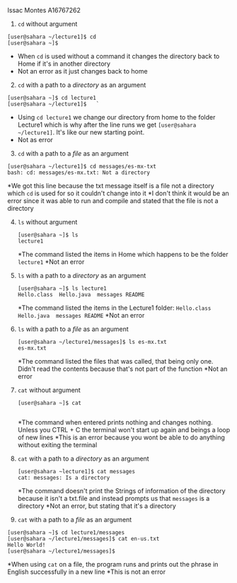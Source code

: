 Issac Montes
A16767262


1. `cd` without argument
```
[user@sahara ~/lecture1]$ cd
[user@sahara ~]$
```   
* When `cd` is used without a command it changes the directory back to Home if it's in another directory
* Not an error as it just changes back to home

2. `cd` with a path to a *directory* as an argument
  ```
[user@sahara ~]$ cd lecture1
[user@sahara ~/lecture1]$   `
``` 
* Using `cd lecture1` we change our directory from home to the folder Lecture1 which is why after the line runs we get `[user@sahara ~/lecture1]`. It's like our new starting point.
* Not as error

3. `cd` with a path to a *file* as an argument
```
[user@sahara ~/lecture1]$ cd messages/es-mx-txt
bash: cd: messages/es-mx.txt: Not a directory 
```
*We got this line because the txt message itself is a file not a directory which `cd` is used for so it couldn't change into it
*I don't think it would be an error since it was able to run and compile and stated that the file is not a directory

4. `ls` without argument
   ```
   [user@sahara ~]$ ls
   lecture1
   ```
   *The command listed the items in Home which happens to be the folder `lecture1`
   *Not an error

5. `ls` with a path to a *directory* as an argument
   ```
   [user@sahara ~]$ ls lecture1
   Hello.class  Hello.java  messages README
   ```
   *The command listed the items in the Lecture1 folder: `Hello.class  Hello.java  messages README`
   *Not an error

6. `ls` with a path to a *file* as an argument
   ```
   [user@sahara ~/lecture1/messages]$ ls es-mx.txt
   es-mx.txt
   ```
   *The command listed the files that was called, that being only one. Didn't read the contents because that's not part of the function
   *Not an error

7. `cat` without argument
   ```
   [user@sahara ~]$ cat

   
   ```
   *The command when entered prints nothing and changes nothing. Unless you CTRL + C the terminal won't start up again and beings a loop of new lines
   *This is an error because you wont be able to do anything without exiting the terminal

8. `cat` with a path to a *directory* as an argument
   ```
   [user@sahara ~lecture1]$ cat messages
   cat: messages: Is a directory
   ```
   *The command doesn't print the Strings of information of the directory because it isn't a txt.file and instead prompts us that `messages` is a directory
   *Not an error, but stating that it's a directory

10. `cat` with a path to a *file* as an argument
   ```
   [user@sahara ~]$ cd lecture1/messages
   [user@sahara ~/lecture1/messages]$ cat en-us.txt
   Hello World!
   [user@sahara ~/lecture1/messages]$ 
   ```
  *When using `cat` on a file, the program runs and prints out the phrase in English successfully in a new line
  *This is not an error
